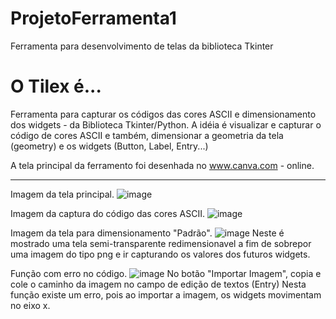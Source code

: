 # ProjetoFerramenta1
Ferramenta para desenvolvimento de telas da biblioteca Tkinter

# O Tilex é...
 Ferramenta para capturar os códigos das cores ASCII e dimensionamento dos widgets - da Biblioteca Tkinter/Python.
 A idéia é visualizar e capturar o código de cores ASCII e também, dimensionar a geometria da tela (geometry) e os widgets (Button, Label, Entry...)
 
 A tela principal da ferramento foi desenhada no www.canva.com - online. 
 *******
Imagem da tela principal.
![image](https://user-images.githubusercontent.com/97365905/148664885-ed91a2cb-a351-4fd2-bf47-f7a645aa8388.png)

Imagem da captura do código das cores ASCII.
![image](https://user-images.githubusercontent.com/97365905/148664961-6b11f717-1964-4bb0-8907-5c95ba5c6f37.png)

Imagem da tela para dimensionamento "Padrão".
![image](https://user-images.githubusercontent.com/97365905/148665031-689ed2de-e2c7-4427-85c1-fdb366def4e8.png)
Neste é mostrado uma tela semi-transparente redimensionavel a fim de sobrepor uma imagem do tipo png e ir 
capturando os valores dos futuros widgets.

Função com erro no código.
![image](https://user-images.githubusercontent.com/97365905/148665384-68c18d8d-e1eb-46a3-abf1-97d4867e292f.png)
No botão "Importar Imagem", copia e cole o caminho da imagem no campo de edição de textos (Entry)
Nesta função existe um erro, pois ao importar a imagem, os widgets movimentam no eixo x.

